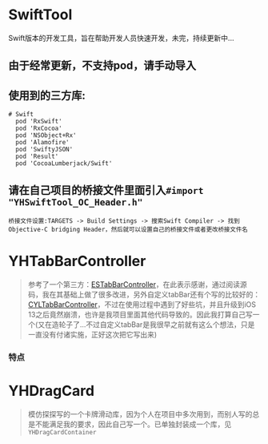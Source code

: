# SwiftTool
Swift版本的开发工具，旨在帮助开发人员快速开发，未完，持续更新中...

## 由于经常更新，不支持pod，请手动导入
## 使用到的三方库:
```
# Swift
  pod 'RxSwift'
  pod 'RxCocoa'
  pod 'NSObject+Rx'
  pod 'Alamofire'
  pod 'SwiftyJSON'
  pod 'Result'
  pod 'CocoaLumberjack/Swift'
```
## 请在自己项目的桥接文件里面引入`#import "YHSwiftTool_OC_Header.h"`
```
桥接文件设置:TARGETS -> Build Settings -> 搜索Swift Compiler -> 找到Objective-C bridging Header，然后就可以设置自己的桥接文件或者更改桥接文件名
```







# YHTabBarController
> 参考了一个第三方：[ESTabBarController](https://github.com/eggswift/ESTabBarController)，在此表示感谢，通过阅读源码，我在其基础上做了很多改进，另外自定义tabBar还有个写的比较好的：[CYLTabBarController](https://github.com/ChenYilong/CYLTabBarController)，不过在使用过程中遇到了好些坑，并且升级到iOS 13之后竟然崩溃，也许是我项目里面其他代码导致的。因此我打算自己写一个(又在造轮子了...不过自定义tabBar是我很早之前就有这么个想法，只是一直没有付诸实施，正好这次把它写出来)

### 特点



# YHDragCard
> 模仿探探写的一个卡牌滑动库，因为个人在项目中多次用到，而别人写的总是不能满足我的要求，因此自己写一个。已单独封装成一个库，见`YHDragCardContainer`


# 
